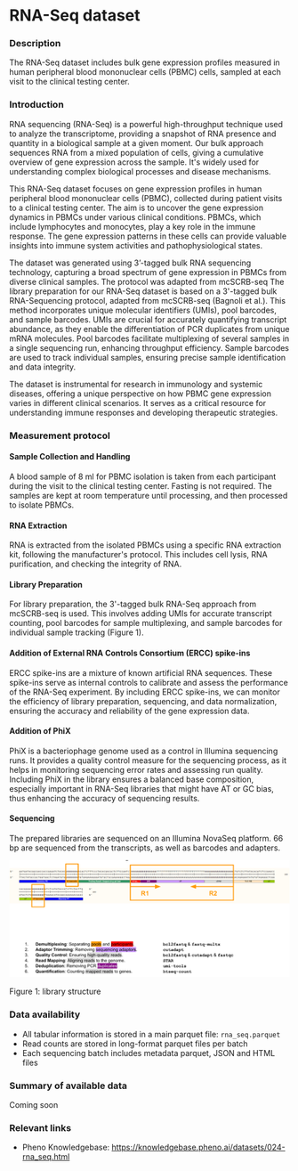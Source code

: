 # RNA-Seq dataset

### Description 

The RNA-Seq dataset includes bulk gene expression profiles measured in human peripheral blood mononuclear cells (PBMC) cells, sampled at each visit to the clinical testing center.

### Introduction 
<!-- just for RNA-Seq: shortened from the original introduction in the data doc -->
RNA sequencing (RNA-Seq) is a powerful high-throughput technique used to analyze the transcriptome, providing a snapshot of RNA presence and quantity in a biological sample at a given moment. Our bulk approach sequences RNA from a mixed population of cells, giving a cumulative overview of gene expression across the sample. It's widely used for understanding complex biological processes and disease mechanisms.

This RNA-Seq dataset focuses on gene expression profiles in human peripheral blood mononuclear cells (PBMC), collected during patient visits to a clinical testing center. The aim is to uncover the gene expression dynamics in PBMCs under various clinical conditions. PBMCs, which include lymphocytes and monocytes, play a key role in the immune response. The gene expression patterns in these cells can provide valuable insights into immune system activities and pathophysiological states.

The dataset was generated using 3’-tagged bulk RNA sequencing technology, capturing a broad spectrum of gene expression in PBMCs from diverse clinical samples. The protocol was adapted from mcSCRB-seq The library preparation for our RNA-Seq dataset is based on a 3'-tagged bulk RNA-Sequencing protocol, adapted from mcSCRB-seq (Bagnoli et al.). This method incorporates unique molecular identifiers (UMIs), pool barcodes, and sample barcodes. UMIs are crucial for accurately quantifying transcript abundance, as they enable the differentiation of PCR duplicates from unique mRNA molecules. Pool barcodes facilitate multiplexing of several samples in a single sequencing run, enhancing throughput efficiency. Sample barcodes are used to track individual samples, ensuring precise sample identification and data integrity.

The dataset is instrumental for research in immunology and systemic diseases, offering a unique perspective on how PBMC gene expression varies in different clinical scenarios. It serves as a critical resource for understanding immune responses and developing therapeutic strategies.

### Measurement protocol 
<!-- long measurment protocol for the data browser -->
#### Sample Collection and Handling
A blood sample of 8 ml for PBMC isolation is taken from each participant during the visit to the clinical testing center. Fasting is not required. The samples are kept at room temperature until processing, and then processed to isolate PBMCs.

#### RNA Extraction
RNA is extracted from the isolated PBMCs using a specific RNA extraction kit, following the manufacturer's protocol. This includes cell lysis, RNA purification, and checking the integrity of RNA.

#### Library Preparation
For library preparation, the 3'-tagged bulk RNA-Seq approach from mcSCRB-seq is used. This involves adding UMIs for accurate transcript counting, pool barcodes for sample multiplexing, and sample barcodes for individual sample tracking (Figure 1). 

#### Addition of External RNA Controls Consortium (ERCC) spike-ins
ERCC spike-ins are a mixture of known artificial RNA sequences. These spike-ins serve as internal controls to calibrate and assess the performance of the RNA-Seq experiment. By including ERCC spike-ins, we can monitor the efficiency of library preparation, sequencing, and data normalization, ensuring the accuracy and reliability of the gene expression data. 

#### Addition of PhiX
PhiX is a bacteriophage genome used as a control in Illumina sequencing runs. It provides a quality control measure for the sequencing process, as it helps in monitoring sequencing error rates and assessing run quality. Including PhiX in the library ensures a balanced base composition, especially important in RNA-Seq libraries that might have AT or GC bias, thus enhancing the accuracy of sequencing results.

#### Sequencing
The prepared libraries are sequenced on an Illumina NovaSeq platform. 66 bp are sequenced from the transcripts, as well as barcodes and adapters.

![library structure](library_structure.png)

Figure 1: library structure

### Data availability 
<!-- for the example notebooks -->
- All tabular information is stored in a main parquet file: `rna_seq.parquet`
- Read counts are stored in long-format parquet files per batch
- Each sequencing batch includes metadata parquet, JSON and HTML files

### Summary of available data 
<!-- for the data browser -->
Coming soon

### Relevant links

* Pheno Knowledgebase: https://knowledgebase.pheno.ai/datasets/024-rna_seq.html
